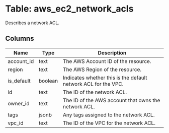 
# Table: aws_ec2_network_acls
Describes a network ACL.
## Columns
| Name        | Type           | Description  |
| ------------- | ------------- | -----  |
|account_id|text|The AWS Account ID of the resource.|
|region|text|The AWS Region of the resource.|
|is_default|boolean|Indicates whether this is the default network ACL for the VPC.|
|id|text|The ID of the network ACL.|
|owner_id|text|The ID of the AWS account that owns the network ACL.|
|tags|jsonb|Any tags assigned to the network ACL.|
|vpc_id|text|The ID of the VPC for the network ACL.|
